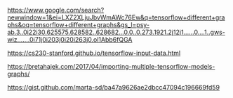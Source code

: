 https://www.google.com/search?newwindow=1&ei=LXZ2XLjuJbvWmAWc76Ew&q=tensorflow+different+graphs&oq=tensorflow+different+graphs&gs_l=psy-ab.3..0i22i30.625575.628582..628682...0.0..0.273.1921.2j12j1......0....1..gws-wiz.......0i71j0i203j0i20i263j0.ol1Abb6fQGA


https://cs230-stanford.github.io/tensorflow-input-data.html

https://bretahajek.com/2017/04/importing-multiple-tensorflow-models-graphs/



https://gist.github.com/marta-sd/ba47a9626ae2dbcc47094c196669fd59
